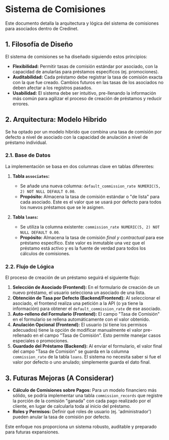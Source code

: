 # Sistema de Comisiones

Este documento detalla la arquitectura y lógica del sistema de comisiones para asociados dentro de Credinet.

## 1. Filosofía de Diseño

El sistema de comisiones se ha diseñado siguiendo estos principios:

- **Flexibilidad:** Permitir tasas de comisión estándar por asociado, con la capacidad de anularlas para préstamos específicos (ej. promociones).
- **Auditabilidad:** Cada préstamo debe registrar la tasa de comisión exacta con la que fue creado. Cambios futuros en las tasas de los asociados no deben afectar a los registros pasados.
- **Usabilidad:** El sistema debe ser intuitivo, pre-llenando la información más común para agilizar el proceso de creación de préstamos y reducir errores.

## 2. Arquitectura: Modelo Híbrido

Se ha optado por un modelo híbrido que combina una tasa de comisión por defecto a nivel de asociado con la capacidad de anulación a nivel de préstamo individual.

### 2.1. Base de Datos

La implementación se basa en dos columnas clave en tablas diferentes:

1.  **Tabla `associates`:**
    - Se añade una nueva columna: `default_commission_rate NUMERIC(5, 2) NOT NULL DEFAULT 0.00`.
    - **Propósito:** Almacena la tasa de comisión estándar o "de lista" para cada asociado. Este es el valor que se usará por defecto para todos los nuevos préstamos que se le asignen.

2.  **Tabla `loans`:**
    - Se utiliza la columna existente: `commission_rate NUMERIC(5, 2) NOT NULL DEFAULT 0.00`.
    - **Propósito:** Almacena la tasa de comisión *final y contractual* para ese préstamo específico. Este valor es inmutable una vez que el préstamo está activo y es la fuente de verdad para todos los cálculos de comisiones.

### 2.2. Flujo de Lógica

El proceso de creación de un préstamo seguirá el siguiente flujo:

1.  **Selección de Asociado (Frontend):** En el formulario de creación de un nuevo préstamo, el usuario selecciona un asociado de una lista.
2.  **Obtención de Tasa por Defecto (Backend/Frontend):** Al seleccionar el asociado, el frontend realiza una petición a la API (o ya tiene la información) para obtener el `default_commission_rate` de ese asociado.
3.  **Auto-relleno del Formulario (Frontend):** El campo "Tasa de Comisión" en el formulario se rellena automáticamente con el valor obtenido.
4.  **Anulación Opcional (Frontend):** El usuario (si tiene los permisos adecuados) tiene la opción de modificar manualmente el valor pre-rellenado en el campo "Tasa de Comisión". Esto permite manejar casos especiales o promociones.
5.  **Guardado del Préstamo (Backend):** Al enviar el formulario, el valor final del campo "Tasa de Comisión" se guarda en la columna `commission_rate` de la tabla `loans`. El sistema no necesita saber si fue el valor por defecto o uno anulado; simplemente guarda el dato final.

## 3. Futuras Mejoras (A Considerar)

- **Cálculo de Comisiones sobre Pagos:** Para un modelo financiero más sólido, se podría implementar una tabla `commission_records` que registre la porción de la comisión "ganada" con cada pago realizado por el cliente, en lugar de calcularla toda al inicio del préstamo.
- **Roles y Permisos:** Definir qué roles de usuario (ej. 'administrador') pueden anular la tasa de comisión por defecto.

Este enfoque nos proporciona un sistema robusto, auditable y preparado para futuras expansiones.

